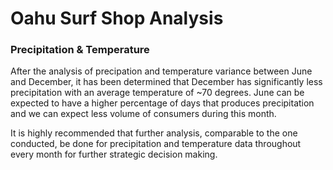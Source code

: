 # Oahu Surf Shop Analysis

### Precipitation & Temperature 


After the analysis of precipation and temperature variance between June and December, it has been determined that December has significantly less precipitation with an average temperature of ~70 degrees. June can be expected to have a higher percentage of days that produces precipitation and we can expect less volume of consumers during this month. 

It is highly recommended that further analysis, comparable to the one conducted, be done for precipitation and temperature data throughout every month for further strategic decision making. 




